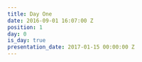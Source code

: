 ```yaml
---
title: Day One
date: 2016-09-01 16:07:00 Z
position: 1
day: 0
is_day: true
presentation_date: 2017-01-15 00:00:00 Z
---
```


